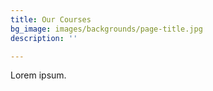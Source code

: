 ```yaml
---
title: Our Courses
bg_image: images/backgrounds/page-title.jpg
description: ''

---
```

Lorem ipsum.